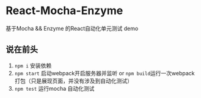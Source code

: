 # React-Mocha-Enzyme
基于Mocha &amp;&amp; Enzyme 的React自动化单元测试 demo


## 说在前头
1. `npm i` 安装依赖
2. `npm start` 启动webpack开启服务器并监听 or `npm build`运行一次webpack打包（只是展现页面，并没有涉及到自动化测试）
3. `npm test` 运行mocha 自动化测试